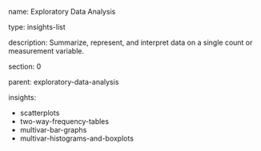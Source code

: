name: Exploratory Data Analysis

type: insights-list

description: Summarize, represent, and interpret data on a single count or measurement variable.  

section: 0

parent: exploratory-data-analysis

insights:
  - scatterplots
  - two-way-frequency-tables
  - multivar-bar-graphs
  - multivar-histograms-and-boxplots
